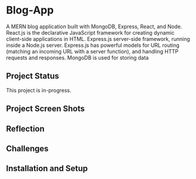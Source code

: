 # Blog-App

A MERN blog application built with MongoDB, Express, React, and Node. React.js is the declarative JavaScript framework for creating dynamic client-side applications in HTML. Express.js server-side framework, running inside a Node.js server. Express.js has powerful models for URL routing (matching an incoming URL with a server function), and handling HTTP requests and responses. MongoDB is used for storing data  <br/>

## Project Status

This project is in-progress.

## Project Screen Shots

## Reflection

## Challenges

## Installation and Setup



 

